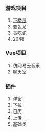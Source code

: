 ### 游戏项目
1. [下楼层](https://fttony.github.io/explame/floors/)
1. 变色龙
1. 贪吃蛇
2. 2048

### Vue项目

1. 仿网易云音乐
1. 聊天室

### 插件

1. 弹窗
1. 下拉
1. 日历
2. 上传
3. 基础类
